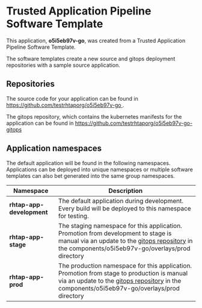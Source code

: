 # Trusted Application Pipeline Software Template

This application, **o5i5eb97v-go**, was created from a Trusted Application Pipeline Software Template.

The software templates create a new source and gitops deployment repositories with a sample source application. 

## Repositories

The source code for your application can be found in [https://github.com/testrhtaporg/o5i5eb97v-go ](https://github.com/testrhtaporg/o5i5eb97v-go ).
 
The gitops repository, which contains the kubernetes manifests for the application can be found in 
[https://github.com/testrhtaporg/o5i5eb97v-go-gitops ](https://github.com/testrhtaporg/o5i5eb97v-go-gitops ) 

## Application namespaces 

The default application will be found in the following namespaces. Applications can be deployed into unique namespaces or multiple software templates can also bet generated into the same group namespaces.  

|  Namespace   |  Description   |  
| -------- | -------- |   
| **rhtap-app-development** | The default application during development. Every build will be deployed to this namespace for testing. | 
| **rhtap-app-stage** | The staging namespace for this application. Promotion from development to stage is manual via an update to the [gitops repository](https://github.com/testrhtaporg/o5i5eb97v-go-gitops ) in the components/o5i5eb97v-go/overlays/prod directory |  
| **rhtap-app-prod** | The production namespace for this application. Promotion from stage to production is manual via an update to the [gitops repository](https://github.com/testrhtaporg/o5i5eb97v-go-gitops ) in the components/o5i5eb97v-go/overlays/prod directory | 
